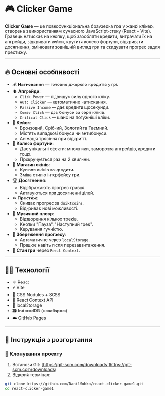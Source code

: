 # 🎮 Clicker Game

**Clicker Game** — це повнофункціональна браузерна гра у жанрі клікер, створена з використанням сучасного JavaScript-стеку (React + Vite). Гравець натискає на кнопку, щоб заробляти кредити, витрачати їх на апгрейди, відкривати кейси, крутити колесо фортуни, відкривати досягнення, змінювати зовнішній вигляд гри та скидувати прогрес задля престижу.

---

## 🔥 Основні особливості

- 💰 **Натискання** — головне джерело кредитів у грі.
- ⬆️ **Апгрейди**:
  - `Click Power` — підвищує силу одного кліку.
  - `Auto Clicker` — автоматичне натискання.
  - `Passive Income` — дає кредити щосекунди.
  - `Combo Click` — дає бонуси за серії кліків.
  - `Critical Click` — шанс на потужніші кліки.
- 🎁 **Кейси**:
  - Бронзовий, Срібний, Золотий та Таємний.
  - Містять випадкові бонуси чи антибонуси.
  - Анімація трясіння при відкритті.
- 🎡 **Колесо фортуни**:
  - Дає унікальні ефекти: множники, заморозка апгрейдів, кредити тощо.
  - Прокручується раз на 2 хвилини.
- 🧥 **Магазин скінів**:
  - Купівля скінів за кредити.
  - Зміна стилю інтерфейсу гри.
- 🏆 **Досягнення**:
  - Відображають прогрес гравця.
  - Активуються при досягненні цілей.
- ♻️ **Престиж**:
  - Скидає прогрес за `duiktcoins`.
  - Відкриває нові можливості.
- 🎵 **Музичний плеєр**:
  - Відтворення кількох треків.
  - Кнопки "Пауза", "Наступний трек".
  - Керування гучністю.
- 💾 **Збереження прогресу**:
  - Автоматичне через `localStorage`.
  - Працює навіть після перезавантаження.
- 🧠 **Стан гри** через `React Context`.

---

## 🧑‍💻 Технології

- ⚛️ React
- ⚡ Vite
- 🎨 CSS Modules + SCSS
- 🧠 React Context API
- 💾 localStorage
- 🗃️ IndexedDB (незабаром)
- ☁️ GitHub Pages

---

## 🚀 Інструкція з розгортання

### 🔁 Клонування проєкту

1. Встанови Git: [https://git-scm.com/downloads](https://git-scm.com/downloads)
2. Відкрий термінал:
```bash
git clone https://github.com/DanilSobko/react-clicker-game1.git
cd react-clicker-game1
